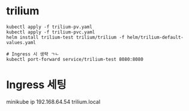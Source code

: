# trilium

```
kubectl apply -f trilium-pv.yaml
kubectl apply -f trilium-pvc.yaml
helm install trilium-test trilium/trilium -f helm/trilium-default-values.yaml

# Ingress 시 생략 ㄱㄴ
kubectl port-forward service/trilium-test 8080:8080
```

# Ingress 세팅

minikube ip 192.168.64.54 trilium.local

#
